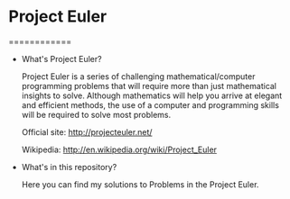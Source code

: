 # Project Euler
============
- What's Project Euler?

    Project Euler is a series of challenging mathematical/computer programming problems that will require more than just mathematical 
    insights to solve. Although mathematics will help you arrive at elegant and efficient methods, the use of a computer and programming 
    skills will be required to solve most problems.

    Official site:
    http://projecteuler.net/
    
    Wikipedia:
    http://en.wikipedia.org/wiki/Project_Euler

- What's in this repository?

    Here you can find my solutions to Problems in the Project Euler.
